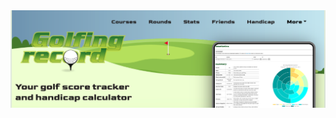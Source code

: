 
<a href="https://www.golfingrecord.com" target="_blank">
  <img src="golfingrecord.png" alt="Golfing Record">
</a>
